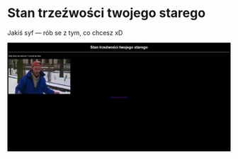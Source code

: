 # Stan trzeźwości twojego starego
Jakiś syf — rób se z tym, co chcesz xD

<img src="images/brave_HYqG3Pgd49cE.png" alt="Screen">
